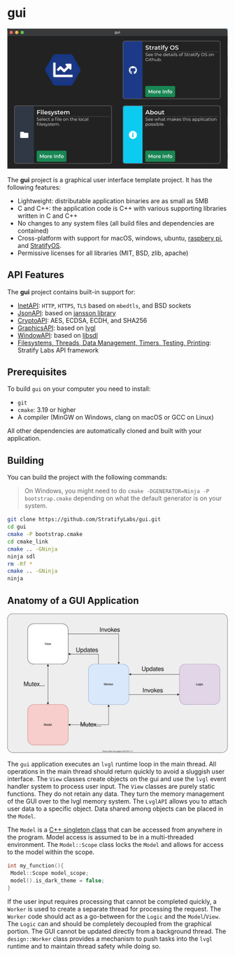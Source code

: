 # gui

![macOS Screenshot](docs/gui-macos.png)

The **gui** project is a graphical user interface template project. It has the following features:

- Lightweight: distributable application binaries are as small as 5MB
- C and C++: the application code is C++ with various supporting libraries written in C and C++
- No changes to any system files (all build files and dependencies are contained)
- Cross-platform with support for macOS, windows, ubuntu, [raspbery pi](RPI.md), and [StratifyOS](https://github.com/StratifyLabs/StratifyOS).
- Permissive licenses for all libraries (MIT, BSD, zlib, apache)

## API Features

The **gui** project contains built-in support for:

- [InetAPI](https://github.com/StratifyLabs/InetAPI): `HTTP`, `HTTPS`, `TLS` based on `mbedtls`, and BSD sockets
- [JsonAPI](https://github.com/StratifyLabs/JsonAPI): based on [jansson library](https://github.com/akheron/jansson)
- [CryptoAPI](https://github.com/StratifyLabs/CryptoAPI): AES, ECDSA, ECDH, and SHA256
- [GraphicsAPI](https://github.com/StratifyLabs/LvglAPI): based on [lvgl](https://lvgl.io)
- [WindowAPI](https://github.com/StratifyLabs/WindowAPI): based on [libsdl](https://www.libsdl.org/)
- [Filesystems, Threads, Data Management, Timers, Testing, Printing](https://github.com/StratifyLabs/API): Stratify Labs API
  framework

## Prerequisites

To build `gui` on your computer you need to install:

- `git`
- `cmake`: 3.19 or higher
- A compiler (MinGW on Windows, clang on macOS or GCC on Linux)

All other dependencies are automatically cloned and built with your application.

## Building

You can build the project with the following commands:

> On Windows, you might need to do `cmake -DGENERATOR=Ninja -P bootstrap.cmake` depending on what the default generator is on your system.

```bash
git clone https://github.com/StratifyLabs/gui.git
cd gui
cmake -P bootstrap.cmake
cd cmake_link
cmake .. -GNinja
ninja sdl
rm -Rf *
cmake .. -GNinja
ninja
```

## Anatomy of a GUI Application

![Overview](docs/overview.svg)

The `gui` application executes an `lvgl` runtime loop in the main thread. All operations in the main thread should return quickly to avoid a sluggish user interface. The `View` classes create objects on the gui and use the `lvgl` event handler system to process user input. The `View` classes are purely static functions. They do not retain any data. They turn the memory management of the GUI over to the lvgl memory system. The `LvglAPI` allows you to attach user data to a specific object. Data shared among objects can be placed in the `Model`.

The `Model` is a [C++ singleton class](https://blog.stratifylabs.dev/device/2021-11-29-Using-Singletons-in-embedded-cpp/) that can be accessed from anywhere in the program. Model access is assumed to be in a multi-threaded environment. The `Model::Scope` class locks the `Model` and allows for access to the model within the scope.

```cpp
int my_function(){
 Model::Scope model_scope;
 model().is_dark_theme = false;
}
```

If the user input requires processing that cannot be completed quickly, a `Worker` is used to create a separate thread for processing the request. The `Worker` code should act as a go-between for the `Logic` and the `Model`/`View`. The `Logic` can and should be completely decoupled from the graphical portion. The GUI cannot be updated directly from a background thread. The `design::Worker` class provides a mechanism to push tasks into the `lvgl` runtime and to maintain thread safety while doing so.



